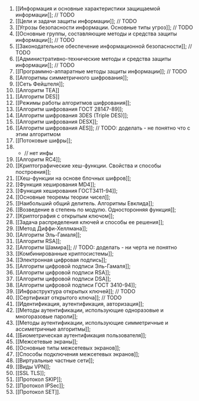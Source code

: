 1. [[Информация и основные характеристики защищаемой информации]]; // TODO
2. [[Цели и задачи защиты информации]]; // TODO
3. [[Угрозы безопасности информации. Основные типы угроз]]; // TODO
4. [[Основные группы, составляющие методы и средства защиты информации]]; // TODO
5. [[Законодательное обеспечение информационной безопасности]]; // TODO
6. [[Административно-технические методы и средства защиты информации]]; // TODO
7. [[Программно-аппаратные методы защиты информации]]; // TODO
8. [[Алгоритмы симметричного шифрования]];
9. [[Сеть Фейштеля]];
10. [[Алгоритм TEA]]
11. [[Алгоритм DES]]
12. [[Режимы работы алгоритмов шифрования]];
13. [[Алгоритм шифрования ГОСТ 28147-89]];
14. [[Алгоритм шифрования 3DES (Triple DES)]];
15. [[Алгоритм шифрования DESX]];
16. [[Алгоритм шифрования AES]]; // TODO: доделать - не понятно что с этим алгоритмом
17. [[Потоковые шифры]];
18. - // нет инфы
19. [[Алгоритм RC4]];
20. [[Криптографические хеш-функции. Свойства и способы построения]];
21. [[Хеш-функции на основе блочных шифров]];
22. [[Функция хеширования MD4]];
23. [[Функция хеширования ГОСТ3411-94]];
24. [[Основные теоремы теории чисел]];
25. [[Наибольший общий делитель. Алгоритмы Евклида]];
26. [[Возведение в степень по модулю. Односторонняя функция]];
27. [[Криптография с открытым ключом]];
28. [[Задача распределения ключей и способы ее решения]];
29. [[Метод Диффи-Хеллмана]];
30. [[Алгоритм Эль-Гамаля]]; 
31. [[Алгоритм RSA]];
32. [[Алгоритм Шамира]]; // TODO: доделать - ни черта не понятно
33. [[Комбинированные криптосистемы]];
34. [[Электронная цифровая подпись]];
35. [[Алгоритм цифровой подписи Эль-Гамаля]];
36. [[Алгоритм цифровой подписи RSA]];
37. [[Алгоритм цифровой подписи DSA]];
38. [[Алгоритм цифровой подписи ГОСТ 3410-94]];
39. [[Инфраструктура открытых ключей]]; // TODO
40. [[Сертификат открытого ключа]]; // TODO
41. [[Идентификация, аутентификация, авторизация]];
42. [[Методы аутентификации, использующие одноразовые и многоразовые пароли]];
43. [[Методы аутентификации, использующие симметричные и ассиметричные алгоритмы]];
44. [[Биометрическая аутентификация пользователя]];
45. [[Межсетевые экраны]];
46. [[Основные типы межсетевых экранов]];
47. [[Способы подключения межсетевых экранов]];
48. [[Виртуальные частные сети]];
49. [[Виды VPN]];
50. [[SSL TLS]];
51. [[Протокол SKIP]];
52. [[Протокол IPSec]];
53. [[Протокол SET]].
